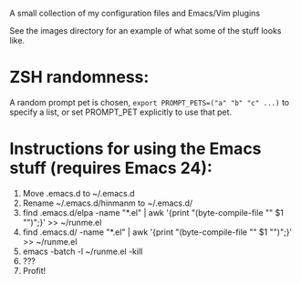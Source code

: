A small collection of my configuration files and Emacs/Vim plugins

See the images directory for an example of what some of the stuff looks like.

# ZSH randomness:

A random prompt pet is chosen, `export PROMPT_PETS=("a" "b" "c" ...)` to
specify a list, or set PROMPT_PET explicitly to use that pet.

# Instructions for using the Emacs stuff (requires Emacs 24):

1. Move .emacs.d to ~/.emacs.d
2. Rename ~/.emacs.d/hinmanm to ~/.emacs.d/<youruserid>
3. find .emacs.d/elpa -name "*.el" | awk '{print "(byte-compile-file \"" $1 "\")";}' >> ~/runme.el
4. find .emacs.d/<youruserid> -name "*.el" | awk '{print "(byte-compile-file \"" $1 "\")";}' >> ~/runme.el
5. emacs -batch -l ~/runme.el -kill
6. ???
7. Profit!
